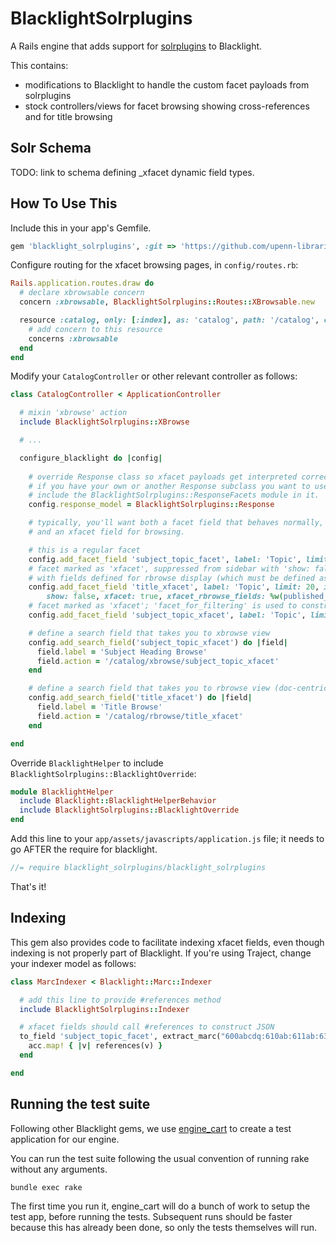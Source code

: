 
# BlacklightSolrplugins

A Rails engine that adds support for [solrplugins](https://github.com/upenn-libraries/solrplugins) to
Blacklight.

This contains:
- modifications to Blacklight to handle the custom facet payloads
  from solrplugins
- stock controllers/views for facet browsing showing cross-references and 
  for title browsing

## Solr Schema

TODO: link to schema defining _xfacet dynamic field types.

## How To Use This

Include this in your app's Gemfile.

```ruby
gem 'blacklight_solrplugins', :git => 'https://github.com/upenn-libraries/blacklight_solrplugins.git'
```

Configure routing for the xfacet browsing pages, in `config/routes.rb`:

```ruby
Rails.application.routes.draw do
  # declare xbrowsable concern
  concern :xbrowsable, BlacklightSolrplugins::Routes::XBrowsable.new

  resource :catalog, only: [:index], as: 'catalog', path: '/catalog', controller: 'catalog' do
    # add concern to this resource
    concerns :xbrowsable
  end
end
```

Modify your `CatalogController` or other relevant controller as follows:

```ruby
class CatalogController < ApplicationController

  # mixin 'xbrowse' action
  include BlacklightSolrplugins::XBrowse

  # ...

  configure_blacklight do |config|
  
    # override Response class so xfacet payloads get interpreted correctly.
    # if you have your own or another Response subclass you want to use,
    # include the BlacklightSolrplugins::ResponseFacets module in it.
    config.response_model = BlacklightSolrplugins::Response

    # typically, you'll want both a facet field that behaves normally,
    # and an xfacet field for browsing.

    # this is a regular facet
    config.add_facet_field 'subject_topic_facet', label: 'Topic', limit: 20, index_range: 'A'..'Z'
    # facet marked as 'xfacet', suppressed from sidebar with 'show: false' (which is stock Blacklight)
    # with fields defined for rbrowse display (which must be defined as show_fields in Blacklight config)
    config.add_facet_field 'title_xfacet', label: 'Topic', limit: 20, index_range: 'A'..'Z', 
        show: false, xfacet: true, xfacet_rbrowse_fields: %w(published_display format)
    # facet marked as 'xfacet'; 'facet_for_filtering' is used to construct search URLs that filter on a corresponding regular facet.
    config.add_facet_field 'subject_topic_xfacet', label: 'Topic', limit: 20, index_range: 'A'..'Z', show: false, xfacet: true, facet_for_filtering: 'subject_topic_facet'

    # define a search field that takes you to xbrowse view
    config.add_search_field('subject_topic_xfacet') do |field|
      field.label = 'Subject Heading Browse'
      field.action = '/catalog/xbrowse/subject_topic_xfacet'
    end

    # define a search field that takes you to rbrowse view (doc-centric browse)
    config.add_search_field('title_xfacet') do |field|
      field.label = 'Title Browse'
      field.action = '/catalog/rbrowse/title_xfacet'
    end

end
```

Override `BlacklightHelper` to include `BlacklightSolrplugins::BlacklightOverride`:

```ruby
module BlacklightHelper
  include Blacklight::BlacklightHelperBehavior
  include BlacklightSolrplugins::BlacklightOverride
end
```

Add this line to your `app/assets/javascripts/application.js` file; it
needs to go AFTER the require for blacklight.

```javascript
//= require blacklight_solrplugins/blacklight_solrplugins
```

That's it!

## Indexing

This gem also provides code to facilitate indexing xfacet fields, even
though indexing is not properly part of Blacklight. If you're using
Traject, change your indexer model as follows:

```ruby
class MarcIndexer < Blacklight::Marc::Indexer

  # add this line to provide #references method
  include BlacklightSolrplugins::Indexer

  # xfacet fields should call #references to construct JSON
  to_field 'subject_topic_facet', extract_marc("600abcdq:610ab:611ab:630aa:650aa:653aa:654ab:655ab", :trim_punctuation => true) do |r, acc|
    acc.map! { |v| references(v) }
  end

end
```

## Running the test suite

Following other Blacklight gems, we use
[engine_cart](https://github.com/cbeer/engine_cart) to create a test
application for our engine.

You can run the test suite following the usual convention of running
rake without any arguments.

```
bundle exec rake
```

The first time you run it, engine_cart will do a bunch of work to
setup the test app, before running the tests. Subsequent runs should
be faster because this has already been done, so only the tests
themselves will run.
